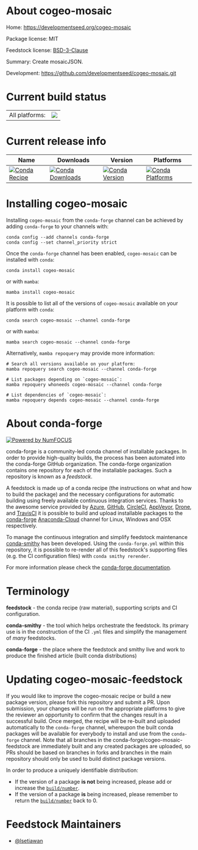 About cogeo-mosaic
==================

Home: https://developmentseed.org/cogeo-mosaic

Package license: MIT

Feedstock license: [BSD-3-Clause](https://github.com/conda-forge/cogeo-mosaic-feedstock/blob/main/LICENSE.txt)

Summary: Create mosaicJSON.

Development: https://github.com/developmentseed/cogeo-mosaic.git

Current build status
====================


<table><tr><td>All platforms:</td>
    <td>
      <a href="https://dev.azure.com/conda-forge/feedstock-builds/_build/latest?definitionId=13460&branchName=main">
        <img src="https://dev.azure.com/conda-forge/feedstock-builds/_apis/build/status/cogeo-mosaic-feedstock?branchName=main">
      </a>
    </td>
  </tr>
</table>

Current release info
====================

| Name | Downloads | Version | Platforms |
| --- | --- | --- | --- |
| [![Conda Recipe](https://img.shields.io/badge/recipe-cogeo--mosaic-green.svg)](https://anaconda.org/conda-forge/cogeo-mosaic) | [![Conda Downloads](https://img.shields.io/conda/dn/conda-forge/cogeo-mosaic.svg)](https://anaconda.org/conda-forge/cogeo-mosaic) | [![Conda Version](https://img.shields.io/conda/vn/conda-forge/cogeo-mosaic.svg)](https://anaconda.org/conda-forge/cogeo-mosaic) | [![Conda Platforms](https://img.shields.io/conda/pn/conda-forge/cogeo-mosaic.svg)](https://anaconda.org/conda-forge/cogeo-mosaic) |

Installing cogeo-mosaic
=======================

Installing `cogeo-mosaic` from the `conda-forge` channel can be achieved by adding `conda-forge` to your channels with:

```
conda config --add channels conda-forge
conda config --set channel_priority strict
```

Once the `conda-forge` channel has been enabled, `cogeo-mosaic` can be installed with `conda`:

```
conda install cogeo-mosaic
```

or with `mamba`:

```
mamba install cogeo-mosaic
```

It is possible to list all of the versions of `cogeo-mosaic` available on your platform with `conda`:

```
conda search cogeo-mosaic --channel conda-forge
```

or with `mamba`:

```
mamba search cogeo-mosaic --channel conda-forge
```

Alternatively, `mamba repoquery` may provide more information:

```
# Search all versions available on your platform:
mamba repoquery search cogeo-mosaic --channel conda-forge

# List packages depending on `cogeo-mosaic`:
mamba repoquery whoneeds cogeo-mosaic --channel conda-forge

# List dependencies of `cogeo-mosaic`:
mamba repoquery depends cogeo-mosaic --channel conda-forge
```


About conda-forge
=================

[![Powered by
NumFOCUS](https://img.shields.io/badge/powered%20by-NumFOCUS-orange.svg?style=flat&colorA=E1523D&colorB=007D8A)](https://numfocus.org)

conda-forge is a community-led conda channel of installable packages.
In order to provide high-quality builds, the process has been automated into the
conda-forge GitHub organization. The conda-forge organization contains one repository
for each of the installable packages. Such a repository is known as a *feedstock*.

A feedstock is made up of a conda recipe (the instructions on what and how to build
the package) and the necessary configurations for automatic building using freely
available continuous integration services. Thanks to the awesome service provided by
[Azure](https://azure.microsoft.com/en-us/services/devops/), [GitHub](https://github.com/),
[CircleCI](https://circleci.com/), [AppVeyor](https://www.appveyor.com/),
[Drone](https://cloud.drone.io/welcome), and [TravisCI](https://travis-ci.com/)
it is possible to build and upload installable packages to the
[conda-forge](https://anaconda.org/conda-forge) [Anaconda-Cloud](https://anaconda.org/)
channel for Linux, Windows and OSX respectively.

To manage the continuous integration and simplify feedstock maintenance
[conda-smithy](https://github.com/conda-forge/conda-smithy) has been developed.
Using the ``conda-forge.yml`` within this repository, it is possible to re-render all of
this feedstock's supporting files (e.g. the CI configuration files) with ``conda smithy rerender``.

For more information please check the [conda-forge documentation](https://conda-forge.org/docs/).

Terminology
===========

**feedstock** - the conda recipe (raw material), supporting scripts and CI configuration.

**conda-smithy** - the tool which helps orchestrate the feedstock.
                   Its primary use is in the construction of the CI ``.yml`` files
                   and simplify the management of *many* feedstocks.

**conda-forge** - the place where the feedstock and smithy live and work to
                  produce the finished article (built conda distributions)


Updating cogeo-mosaic-feedstock
===============================

If you would like to improve the cogeo-mosaic recipe or build a new
package version, please fork this repository and submit a PR. Upon submission,
your changes will be run on the appropriate platforms to give the reviewer an
opportunity to confirm that the changes result in a successful build. Once
merged, the recipe will be re-built and uploaded automatically to the
`conda-forge` channel, whereupon the built conda packages will be available for
everybody to install and use from the `conda-forge` channel.
Note that all branches in the conda-forge/cogeo-mosaic-feedstock are
immediately built and any created packages are uploaded, so PRs should be based
on branches in forks and branches in the main repository should only be used to
build distinct package versions.

In order to produce a uniquely identifiable distribution:
 * If the version of a package **is not** being increased, please add or increase
   the [``build/number``](https://docs.conda.io/projects/conda-build/en/latest/resources/define-metadata.html#build-number-and-string).
 * If the version of a package **is** being increased, please remember to return
   the [``build/number``](https://docs.conda.io/projects/conda-build/en/latest/resources/define-metadata.html#build-number-and-string)
   back to 0.

Feedstock Maintainers
=====================

* [@lsetiawan](https://github.com/lsetiawan/)

